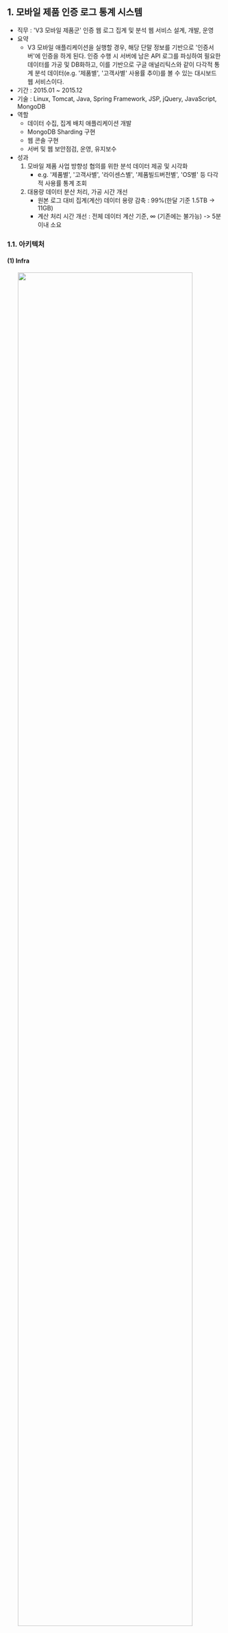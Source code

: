 ## 1. 모바일 제품 인증 로그 통계 시스템
* 직무 : 'V3 모바일 제품군' 인증 웹 로그 집계 및 분석 웹 서비스 설계, 개발, 운영
* 요약
    - V3 모바일 애플리케이션을 실행할 경우, 해당 단말 정보를 기반으로 '인증서버'에 인증을 하게 된다. 인증 수행 시 서버에 남은 API 로그를 파싱하여 필요한 데이터를 가공 및 DB화하고, 이를 기반으로 구글 애널리틱스와 같이 다각적 통계 분석 데이터(e.g. '제품별', '고객사별' 사용률 추이)를 볼 수 있는 대시보드 웹 서비스이다.
* 기간 : 2015.01 ~ 2015.12
* 기술 : Linux, Tomcat, Java, Spring Framework, JSP, jQuery, JavaScript, MongoDB
* 역할
    - 데이터 수집, 집계 배치 애플리케이션 개발
    - MongoDB Sharding 구현
    - 웹 콘솔 구현
    - 서버 및 웹 보안점검, 운영, 유지보수
* 성과 
    1. 모바일 제품 사업 방향성 협의를 위한 분석 데이터 제공 및 시각화
        + e.g. '제품별', '고객사별', '라이센스별', '제품빌드버전별', 'OS별' 등 다각적 사용률 통계 조회
    2. 대용량 데이터 분산 처리, 가공 시간 개선
        + 원본 로그 대비 집계(계산) 데이터 용량 감축 : 99%(한달 기준 1.5TB -> 11GB)
        + 계산 처리 시간 개선 : 전체 데이터 계산 기준, ∞ (기존에는 불가능) -> 5분 이내 소요

### 1.1. 아키텍처
#### (1) Infra
<img src="img/mobile-auth/architecture-1.png" width="90%" height="90%" style="margin-left: auto; margin-right: auto; display: block;">
<img src="img/mobile-auth/architecture-2.png" width="90%" height="90%" style="margin-left: auto; margin-right: auto; display: block;">

* **AUTH_LOG_GATHER (로그 수집기)**
    - '모바일 인증 인프라'에서 V3 Mobile 제품들의 1차 원본 로그 데이터(Access Log)를 수집하여 집계 필요·중요 데이터(Key-Value) 추출함으로써, 1차 원본 로그데이터 사이즈 대비 72%를 감소시킨 2차 가공 데이터(JSON 형태) 생성한다. 
* **AUTH_BATCH (로그 배치)**
    - 실시간 기반 2차 가공 데이터를 시간 단위로 압축 및 중간합산을 수행함으로서 2차 데이터 사이즈 대비 99%를 감소시킨 3차 중간집계 데이터 생성한다. 
* **AUTH_WEB (집계 웹)**
    - 3차 중간집계 데이터 기반으로 요구사항 집계처리 및 뷰를 생성함으로서 기존에 산정불가능 했던 통계 View 생성시간을 5분 내외로 감소시킨다. 

#### (2) DB
<img src="img/mobile-auth/architecture-3.png" width="90%" height="90%" style="margin-left: auto; margin-right: auto; display: block;">


### 1.2. 화면
#### (1) 메인
<img src="img/mobile-auth/main-1.png" width="90%" height="90%" style="margin-left: auto; margin-right: auto; display: block;">
<img src="img/mobile-auth/graph-1.png" width="100%" height="100%" style="margin-left: auto; margin-right: auto; display: block;">
<img src="img/mobile-auth/table-1.png" width="100%" height="100%" style="margin-left: auto; margin-right: auto; display: block;">

#### (2) 제품 기준 통계
<img src="img/mobile-auth/main-2.png" width="100%" height="100%" style="margin-left: auto; margin-right: auto; display: block;">

#### (3) 고객사 기준 통계
<img src="img/mobile-auth/main-3.png" width="100%" height="100%" style="margin-left: auto; margin-right: auto; display: block;">

<br>

## 2. 간편인증 서비스 이용 과금 정산 시스템
* 직무 : '안랩 간편 인증 서비스' 이용 과금 정산 및 발급 웹 서비스 설계, 개발, 운영
* 요약
    - '안랩 간편인증 서비스'는 '모바일 단말에서 개인 통합 인증'을 수행해주는 서비스이다. 인증 수행 시 서버에 남은 API 로그를 파싱하여 필요한 데이터를 가공 및 DB화하고, 이를 기반으로 1) 해당 서비스를 제공하는 '안랩', 2) 개인정보 및 암호화 통신을 중개해주는 '통신사', 3) 해당 서비스를 이용하는 '고객사'에게 각자 할당된 비율로 사용과금을 정산해주는 웹 서비스이다.
* 기간 : 2015.10 ~ 2015.12
* 기술 : Linux, Tomcat, Java, Spring Framework, JSP, jQuery, JavaScript, MongoDB
* 역할
    - 데이터 수집, 집계 배치 애플리케이션 개발
    - MongoDB Sharding 구현
    - 웹 콘솔 구현
    - 서버 및 웹 보안점검, 운영, 유지보수
* 성과
    - '사내', '통신사(SKT, KT, LGU+)', '서비스 이용 고객사' 3사에 서비스 과금 정산 데이터 제공 및 시각화, 영수증 발급
        + 로그 집계 및 계산을 통한 정산 처리 및 대시보드 시각화
        + 월별 정산 금액 명세서 출력 및 PDF 발급
        + 월별 정산 원본 로그 발급

### 2.1. 아키텍처
#### (1) Infra
<img src="img/smart-auth/architecture-1.png" width="90%" height="90%" style="margin-left: auto; margin-right: auto; display: block;">

##### 통신사 데이터 모델링
<img src="img/smart-auth/architecture-2-1.png" width="90%" height="90%" style="margin-left: auto; margin-right: auto; display: block;">

##### 고객사 JSON 모델링
<img src="img/smart-auth/architecture-2-2.png" width="90%" height="90%" style="margin-left: auto; margin-right: auto; display: block;">

#### (2) DB
<img src="img/smart-auth/architecture-3.png" width="100%" height="100%" style="margin-left: auto; margin-right: auto; display: block;">
<img src="img/smart-auth/architecture-4.png" width="100%" height="100%" style="margin-left: auto; margin-right: auto; display: block;">

<br>

### 2.2. 화면
#### (1) 로그인
<img src="img/smart-auth/login.PNG" width="100%" height="100%" style="margin-left: auto; margin-right: auto; display: block;">

<br>

#### (2) 이통사 수수료 정산
<img src="img/smart-auth/mobile-1.PNG" width="100%" height="100%" style="margin-left: auto; margin-right: auto; display: block;">
<img src="img/smart-auth/mobile-2.PNG" width="100%" height="100%" style="margin-left: auto; margin-right: auto; display: block;">
<img src="img/smart-auth/mobile-3.PNG" width="100%" height="100%" style="margin-left: auto; margin-right: auto; display: block;">

<br>

#### (3) 고객사 인증 사용료 정산
<img src="img/smart-auth/customer-1.PNG" width="100%" height="100%" style="margin-left: auto; margin-right: auto; display: block;">
<img src="img/smart-auth/customer-2.PNG" width="100%" height="100%" style="margin-left: auto; margin-right: auto; display: block;">
<img src="img/smart-auth/customer-3.PNG" width="100%" height="100%" style="margin-left: auto; margin-right: auto; display: block;">

<br>

#### (4) 고객사 등록관리
<img src="img/smart-auth/registration-1.PNG" width="100%" height="100%" style="margin-left: auto; margin-right: auto; display: block;">
<img src="img/smart-auth/registration-2.PNG" width="100%" height="100%" style="margin-left: auto; margin-right: auto; display: block;">

<br>

## 3. 안리포트 전문 검색 웹 서비스
* 직무
    1. **Ahnreport Server**
        + **`안랩 제품` 및 `고객 PC 보안`에 이상징후 발생 시 '안리포트(해당 고객 PC 및 안랩 제품 실행환경 스냅샷(대용량 텍스트 데이터))'를 수집하고, 수집 데이터들의 전문 검색 서비스 설계, 개발, 운영**
    2. **Ahnreport Issue Detector**
        + **안리포트를 수집 시 제품 및 보안분야 별 이상징후 패턴(Rule-Set) 자동 탐지 수행 후 솔루션 제공 시스템 설계, 개발, 운영**
* 요약
    - 안랩제품 혹은 보안분야 별 이상징후 발생 시 해당 시스템 정보를 담고있는 '안리포트'를 수집한다. 기존에는 이를 수집하여 제품개발팀과 기술지원팀이 해당 리포트를 수동으로 열어서 일일히 원하는 부분을 찾아서 버그 수정 및 기술 지원을 해야했기 때문에, 상대적으로 업무 처리속도와 불편함이 많았다. 그래서 이러한 리포트들을 한 곳에 모아 1) 내가 원하는 키워드를 갖는 리포트들을 검색할 수 있고, 그리고 2) 해당 리포트 안에서 원하는 키워드들을 쉽고 빠르게 검색할 수 있는 전문검색 웹 서비스를 개발하였다. 
    - 또한 '리포트에서 일정 키워드 패턴들이 존재할 경우, 항상 특정 이슈가 발생했었고 이렇게 대응을 했다.'라는 이슈들이 계속 반복 및 누적되면서 특정 키워드 패턴 조합을 자동 분석하고 이에 대한 '대응 보고서'를 생성해주는 시스템을 개발하였다.
    - 인프라 구축 자동화(CI)를 위해 Ansible을 사용하였으며, 애플리케이션 배포 자동화(CD)를 위해 도커 기반 컨테이너 오케스트레이션 플랫폼(Docker, Rancher), Jenkins를 구축하여, 전체 시스템 인프라 구축 및 운영 프로세스를 자동화하였다.
* 기간 : 2016.01 ~ 2019.01
* 기술 : Linux, JavaScript, Node.js, Nginx, Swagger, Java, Elasticsearch(ELK Stack), Docker, Rancher, Ansible, Jenkins
* 역할
    - 안리포트 수집 및 저장 처리
    - 안리포트 분산 저장 및 전문 검색 구현
    - 웹 콘솔 구현
    - 안리포트 이상징후 자동 탐지 시스템
    - CI/CD 개발
    - 서비스 모니터링 시스템 구축
    - 서버 및 웹 보안점검, 운영, 유지보수
* 성과
    - 리포트들의 '전문검색 웹 서비스', '이상징후 자동 탐지 및 솔루션 제공', '기타 서비스(e.g. 리포트 다운로드 등)'을 전사 내에 제공함으로써 제품 개발팀 및 기술지원팀의 대응 업무 프로세스 개선
    - 리포트 수집 시 자동으로 이상 징후 감지 및 해결책을 제공함으로써, 제품개발팀 및 기술지원팀의 대응 업무 프로세스 개선
    - CI/CD 구축으로 인한 인프라 프로비저닝 체계화

<br>

### 3.1. AhnReport Server
#### 3.1.1. Infra
<img src="img/ahnreport/architecture-1.png" width="100%" height="100%" style="margin-left: auto; margin-right: auto; display: block;">

<br>

#### 3.1.2. Function & View
#### (1) 전문검색
<img src="img/ahnreport/server-1.png" width="100%" height="100%" style="margin-left: auto; margin-right: auto; display: block;">

* 통합검색 : 수집된 리포트 Fulltext 검색 및 Key-Value 기반 검색
* 고급검색 : 입력된 조건을 파싱하여, 다양한 형태의 Elasticsearch Query DSL 변환 및 질의 수행

<br>

#### 1) 특정 컴퓨터에서 수집된 모든 AhnReport 보기
<img src="img/ahnreport/server-2.png" width="100%" height="100%">

#### 2) “대한전자”가 있는 AhnReport 보기
<img src="img/ahnreport/server-3.png" width="100%" height="100%">

#### 3) “대한전자”와 “ABCD.exe”가 있는 AhnReport 보기
<img src="img/ahnreport/server-4.png" width="100%" height="100%">

#### 4) Windows 7이고, 메인보드가 “440BX”로 시작하는 AhnReport 보기
<img src="img/ahnreport/server-5.png" width="100%" height="100%">

#### 5) 최근 일주일간 시작프로그램에 새 프로그램이 등록된 AhnReport
<img src="img/ahnreport/server-6.png" width="100%" height="100%">

<br>

#### (2) 검색어 입력방법
#### 1) 통합검색
##### 조건 검색
* 안리포트 서버는 사용자의 Text 키워드 입력 기반 검색뿐만 아니라 추가 검색 조건을 제공한다.
    - 검색 조건 : 보고자(한글 또는 안방 계정), 지원 ID, Machine ID, Works Key, 접수 경로, 접수 날짜, 접수 구분, 운영체제
* 예제 : 특정 컴퓨터에서 수집된 AhnReport 검색
    <img src="img/ahnreport/server-manual-1.png" width="100%" height="100%">

<br>

##### Value 검색
* 안리포트 JSON 파일의 Value에 대해 단어(문장) 검색을 수행하며, 기본적인 검색 지원은 다음과 같다.
    - 1) 대소문자 구분하지 않음
        <img src="img/ahnreport/server-manual-2.png" width="100%" height="100%">
    - 2) 공백 및 특수문자를 포함한 정확한 문장 검색
        <img src="img/ahnreport/server-manual-3.png" width="100%" height="100%">
    - 3) AND / OR / NOT(-) 검색 지원 
        <img src="img/ahnreport/server-manual-4.png" width="100%" height="100%">

<br>

##### Key - Value 검색
* 안리포트 JSON 파일의 정확한 Key - Value에 대한 검색을 수행하며, 기본적인 검색 지원은 다음과 같다.
* 단어(문장)
    - 1) 포함 및 미포함
        + 특정 키의 값에 대해서 지정 단어(문장)을 포함(미포함)하는 안리포트 파일 검색
            <img src="img/ahnreport/server-manual-5.png" width="100%" height="100%">
    - 2) 일치 및 불일치
        + 특정 키의 값에 대한 지정 단어(문장)의 정확한 일치(불일치)하는 안리포트 파일 검색
            <img src="img/ahnreport/server-manual-6.png" width="100%" height="100%">
    - 3) 시작 및 끝
        + 특정 키의 값에 대한 지정 단어(문장)의 시작 및 끝맺는 안리포트 파일 검색
            <img src="img/ahnreport/server-manual-7.png" width="100%" height="100%">
    - 4) 비교
        + 숫자(Number), 날짜(Date), 단어(String)에 대해서 비교연산을 제공한다.
        + 비교 문법  
            <img src="img/ahnreport/server-manual-8-1.png" width="40%" height="40%">
            <img src="img/ahnreport/server-manual-8-2.png" width="100%" height="100%">
* 검색 범위 제한
    - 전체 안리포트 데이터 중 검색 범위를 제한한다.
        <img src="img/ahnreport/server-manual-9.png" width="100%" height="100%">


<br>

#### 2) 고급검색
고급 검색에서는 ElasticSearch의 검색 Query 문(Query DSL)을 이용하여 다양함 검색 기능(Nested Query, Exists Query 등)을 지원한다.

##### Nested Query
* 특정 키의 값(배열)에 대해 정확한 배열 요소를 찾아낸다. 
    <img src="img/ahnreport/server-manual-10.png" width="100%" height="100%">

<br>

##### Exists Query
* 특정 키와 값에 대해서 존재 유무를 판별한다.
    <img src="img/ahnreport/server-manual-11.png" width="100%" height="100%">

<br>

##### 기타 쿼리
* 이외 검색 Query 문은 아래의 링크 참조
    - https://www.elastic.co/guide/en/elasticsearch/reference/current/query-dsl.html

<br>

#### (3) 리포트 상세보기
#### 1) 리포트 상세 트리 검색
<img src="img/ahnreport/server-detail-1-1.png" width="100%" height="100%">
<img src="img/ahnreport/server-detail-1-2.png" width="90%" height="90%">

#### 2) 수집 파일 다운로드
<img src="img/ahnreport/server-detail-2.png" width="100%" height="100%">

#### 3) 주요 파일 악성데이터(Blacklist) & 정상데이터(Whitelist) 탐지 조회 – ASD, NFS 조회
<img src="img/ahnreport/server-detail-3.png" width="100%" height="100%">

<br>

#### (4) 안리포트 등록
#### 1) 웹 콘솔에서 등록
<img src="img/ahnreport/server-upload-2.png" width="100%" height="100%">

#### 2) Jira Works에서 등록
<img src="img/ahnreport/server-upload-1.png" width="100%" height="100%">

<br>

#### (5) JIRA Works 연동
#### 1) WORKS에서 AhnReport 연결
<img src="img/ahnreport/server-jira-3.png" width="100%" height="100%">

#### 2) 상세 보기에서 WORKS 연결
<img src="img/ahnreport/server-jira-1.png" width="100%" height="100%">

#### 3) 연동 이후 댓글 알림
<img src="img/ahnreport/server-jira-2.png" width="90%" height="90%">

<br> 

#### (6) CI/CD
<img src="img/ahnreport/rancher_containers_1.png" width="90%" height="90%">
<img src="img/ahnreport/rancher_containers_3.png" width="90%" height="90%">

<br>

#### (7) Monitoring
<img src="img/ahnreport/kibana_monitoring_1.png" width="90%" height="90%">
<img src="img/ahnreport/kibana_monitoring_2.png" width="80%" height="80%">


### 3.2. AhnReport Issue Detector
#### 3.2.1. 개요
#### (1) 정의
* **AhnReport Issue Detector (AID)**
    - 수집된 안리포트에서 제품(Product) 및 보안(Security) 분야별 알려진 이슈(Known Issue)에 대한 1) 탐지, 2) 해결책 제시 → 대응속도, 업무효율화를 향상 시키는 시스템
* **Rule-Set**
    - 알려진 이슈에 대한 탐지 규칙, 해결책을 정의한 데이터 셋

#### `Rule-Set 문법을 알면 안리포트 내의 모든 데이터 내의 특정 패턴을 검색할 수 있는 범용 인터페이스`

#### (2) 처리 프로세스
<img src="img/ahnreport/architecture-2.png" width="100%" height="100%" style="margin-left: auto; margin-right: auto; display: block;">

#### (3) 예시
* 패턴 정의
    - “HKLM\SYSTEM\CurrentControlSet\Control\Session Manager\Memory Management” Key에 PagedPoolSize 컬럼이 존재하지 않는 경우, “Driver가 정상적으로 동작하지 않는 문제”가 빈번히 있었다.
* Rule-Set  
    <img src="img/ahnreport/aid-example-1.png" width="90%" height="90%" style="margin-left: auto; margin-right: auto; display: block;">

#### 3.2.2. Appliaction Architecture
<img src="img/ahnreport/architecture-3.png" width="100%" height="100%">

#### 3.2.3. Rule-Set
#### (1) Format
<img src="img/ahnreport/aid-format-1.png" width="100%" height="100%">

<br>

#### (2) 작성규칙
#### 1) 기본정보
<img src="img/ahnreport/aid-format-2.png" width="80%" height="80%">

* Rule-Set의 기본(기타)정보
* Key-Value 종륲
    - name : 이름
    - level : 이슈 중요도
        + White : 정보
        + Yellow : Known Issue일 가능성이 있으므로 확인해 볼 필요가 있음
        + Red : Known Issue
    - description : 설명
    - worksKey : 관련 이슈
    - url : 해결가이드 URL
    - memo : 메모

#### 2) Rule APIs
##### Query API
<img src="img/ahnreport/aid-format-3.png" width="80%" height="80%">

* 안리포트 분석파일(arpj) 검색 API
* Key-Value 종륲
    - id : Rule API ID
    - api : Rule API Type (query)
    - class : AhnReport Tree 항목
    - \_condition : 해당 class에 대한 상세 조건
    - \_condition.column : class의 Data Column
    - \_condition.property : class의 Property
    - \_condition.op : 연산자
        + 비교연산 : ==, !=, <, <=, >, >=
        + 부분문자열 검색 : match
        + 존재유무 : exist, not_exist
    - \_condition.value : 연산대상 값

##### QueryDSL API
<img src="img/ahnreport/aid-format-4.png" width="80%" height="80%">

* Elasticsearch QueryDSL로 arpj 검색 API
* Key-Value 종륲
    - api : Rule API Type (querydsl)
    - query : Elasticsearch QueryDSL 객체


##### Script API
<img src="img/ahnreport/aid-format-5.png" width="80%" height="80%">

* 스크립트 수행 API
* Key-Value 종륲
    - api : Rule API Type (script)
    - type : 사용할(지원하는) Script API
    - op : 연산자
        + type에 따라 지원 연산자가 다름
    - value
        + 연산대상 값


##### FileSearch API
<img src="img/ahnreport/aid-format-6.png" width="100%" height="100%">

* 안리포트 수집파일(Log File) 검색 API
    - 용어 정리
        + 정보 (Rows) : 한 라인에 해당하는 하나의 정보
        + 항목 (Columns) : 구분자로 나누어진 각 항목
        + 구분자 (Delimiter) : 항목을 나누는 기준

<img src="img/ahnreport/aid-format-7.png" width="100%" height="100%">

* Key-Value 종륲
* api : Rule API Type (file)
* path
    - 압축 파일(.arc) 내 폴더 경로를 포함한 파일명
    - Ex) CommonAppData/ahnlab/ais/AhnInst.log
* delimiter : 항목 구분자
* maxCol : 최대 항목 인식
* rules : 해당 file에 대한 상세 조건
* rules.{$op} : 연산자
    - 비교연산 : ==, !=, in
    - 논리연산 : and, andLine, or

<br>

#### 3) 논리표현식
<img src="img/ahnreport/aid-logicalstate-1.png" width="80%" height="80%">

* logicalState  
    - 각 Rule API ID (id) 조합
    - 각 ID의 값은 Bool (True / False)
    - 논리표현식의 값이 True일 경우 → 해당 RuleSet은 필터링됨

<br>

#### 4) 전체 예시
<img src="img/ahnreport/aid-format-8.png" width="90%" height="90%">

#### (3) 필터링 결과
**특정 안리포트(특정 이슈)에서 필터링 수행된 Rule-Set 종합리포트를 이슈 코멘트로 추가**

<img src="img/ahnreport/aid-result-1.png" width="100%" height="100%">

<br>